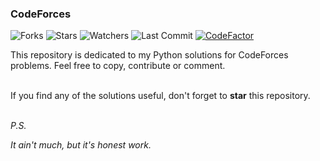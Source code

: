 <h3> CodeForces </h3>

![Forks](https://img.shields.io/github/forks/shukkkur/CodeForces.svg)
![Stars](https://img.shields.io/github/stars/shukkkur/CodeForces.svg)
![Watchers](https://img.shields.io/github/watchers/shukkkur/CodeForces.svg)
![Last Commit](https://img.shields.io/github/last-commit/shukkkur/CodeForces.svg) 
[![CodeFactor](https://www.codefactor.io/repository/github/shukkkur/codeforces/badge)](https://www.codefactor.io/repository/github/shukkkur/codeforces)


This repository is dedicated to my Python solutions for CodeForces problems. Feel free to copy, contribute or comment.
<br><br>
<p>If you find any of the solutions useful, don't forget to <b>star</b> this repository.</p>

<br>
<i>P.S.</i>

_It ain't much, but it's honest work._
